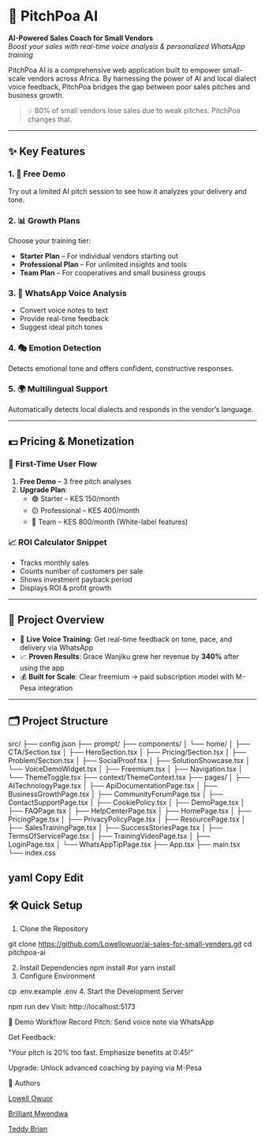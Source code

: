 # 🚀 PitchPoa AI  
**AI-Powered Sales Coach for Small Vendors**  
*Boost your sales with real-time voice analysis & personalized WhatsApp training*  

PitchPoa AI is a comprehensive web application built to empower small-scale vendors across Africa. By harnessing the power of AI and local dialect voice feedback, PitchPoa bridges the gap between poor sales pitches and business growth.  

> 💡 80% of small vendors lose sales due to weak pitches. PitchPoa changes that.

---
## ✨ Key Features  

### 1. 🧪 Free Demo  
Try out a limited AI pitch session to see how it analyzes your delivery and tone.  

### 2. 📊 Growth Plans  
Choose your training tier:  
- **Starter Plan** – For individual vendors starting out  
- **Professional Plan** – For unlimited insights and tools  
- **Team Plan** – For cooperatives and small business groups  

### 3. 📱 WhatsApp Voice Analysis  
- Convert voice notes to text  
- Provide real-time feedback  
- Suggest ideal pitch tones  

### 4. 🎭 Emotion Detection  
Detects emotional tone and offers confident, constructive responses.  

### 5. 🌍 Multilingual Support  
Automatically detects local dialects and responds in the vendor’s language.  

---

## 💵 Pricing & Monetization  

### 👣 First-Time User Flow  
1. **Free Demo** – 3 free pitch analyses  
2. **Upgrade Plan**:  
   - 🟢 Starter – KES 150/month  
   - 🟡 Professional – KES 400/month  
   - 🔵 Team – KES 800/month (White-label features)  

### 📈 ROI Calculator Snippet  
- Tracks monthly sales  
- Counts number of customers per sale  
- Shows investment payback period  
- Displays ROI & profit growth  

---
## 📌 Project Overview  
- 🎤 **Live Voice Training**: Get real-time feedback on tone, pace, and delivery via WhatsApp  
- 📈 **Proven Results**: Grace Wanjiku grew her revenue by **340%** after using the app  
- 💰 **Built for Scale**: Clear freemium → paid subscription model with M-Pesa integration  

---

## 🗂 Project Structure  
src/
├── config.json
├── prompt/
├── components/
│ └── home/
│ ├── CTA/Section.tsx
│ ├── HeroSection.tsx
│ ├── Pricing/Section.tsx
│ ├── Problem/Section.tsx
│ ├── SocialProof.tsx
│ ├── SolutionShowcase.tsx
│ └── VoiceDemoWidget.tsx
│ ├── Freemium.tsx
│ ├── Navigation.tsx
│ └── ThemeToggle.tsx
├── context/ThemeContext.tsx
├── pages/
│ ├── AITechnologyPage.tsx
│ ├── ApiDocumentationPage.tsx
│ ├── BusinessGrowthPage.tsx
│ ├── CommunityForumPage.tsx
│ ├── ContactSupportPage.tsx
│ ├── CookiePolicy.tsx
│ ├── DemoPage.tsx
│ ├── FAQPage.tsx
│ ├── HelpCenterPage.tsx
│ ├── HomePage.tsx
│ ├── PricingPage.tsx
│ ├── PrivacyPolicyPage.tsx
│ ├── ResourcePage.tsx
│ ├── SalesTrainingPage.tsx
│ ├── SuccessStoriesPage.tsx
│ ├── TermsOfServicePage.tsx
│ ├── TrainingVideoPage.tsx
│ ├── LoginPage.tsx
│ └── WhatsAppTipPage.tsx
├── App.tsx
├── main.tsx
└── index.css

yaml
Copy
Edit
---
## 🛠 Quick Setup

 1. Clone the Repository  

git clone https://github.com/Lowellowuor/ai-sales-for-small-venders.git
cd pitchpoa-ai 

2. Install Dependencies
npm install
#or
yarn install
4. Configure Environment

cp .env.example .env
4. Start the Development Server

npm run dev
Visit: http://localhost:5173

📲 Demo Workflow
Record Pitch: Send voice note via WhatsApp

Get Feedback:

"Your pitch is 20% too fast. Emphasize benefits at 0:45!"

Upgrade: Unlock advanced coaching by paying via M-Pesa

👥 Authors

[Lowell Owuor](https://github.com/Lowellowuor)

[Brilliant Mwendwa](https://github.com/Brillywam)

[Teddy Brian](https://github.com/teddy502)




